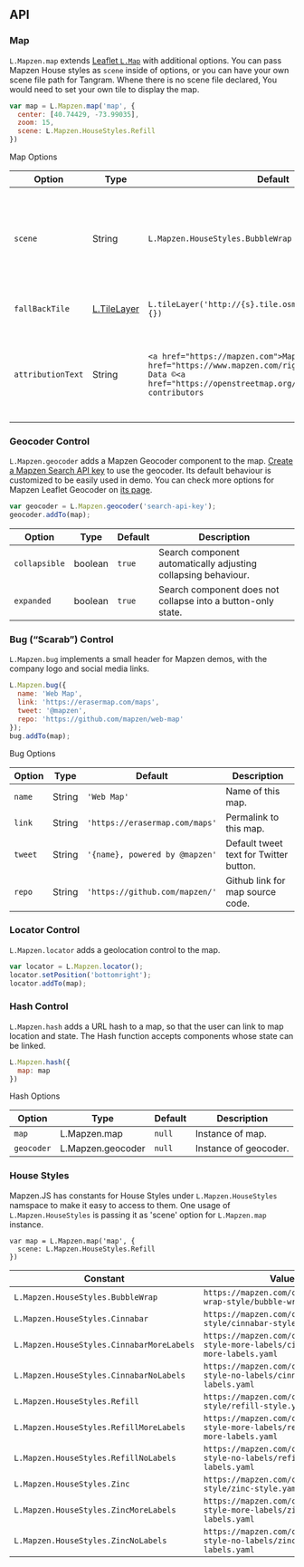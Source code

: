 API
---

### Map

`L.Mapzen.map` extends [Leaflet `L.Map`](http://leafletjs.com/reference.html#map-class) with additional options. You can pass Mapzen House styles as `scene` inside of options, or you can have your own scene file path for Tangram. Whene there is no scene file declared, You would need to set your own tile to display the map.

```javascript
var map = L.Mapzen.map('map', {
  center: [40.74429, -73.99035],
  zoom: 15,
  scene: L.Mapzen.HouseStyles.Refill
})
```

Map Options

| Option  | Type   | Default                           | Description                                                   |
|---------|--------|-----------------------------------|---------------------------------------------------------------|
| `scene` | String | `L.Mapzen.HouseStyles.BubbleWrap` | Tangram scene URL, included in `L.Mapzen.HouseStyles` object. <br> `scene` can also be a single-quoted URL that points to any `.yaml` Tangram scene file |
| `fallBackTile` | [L.TileLayer](http://leafletjs.com/reference.html#tilelayer) | `L.tileLayer('http://{s}.tile.osm.org/{z}/{x}/{y}.png', {})` | Tilelayer to fall back when WebGL is not available. |
| `attributionText` | String | `<a href="https://mapzen.com">Mapzen</a> - <a href="https://www.mapzen.com/rights">Attribution</a>, Data ©<a href="https://openstreetmap.org/copyright">OSM</a> contributors` | Attribution data  in a small text box.`Leaflet` attribution is always there, attribution from this option is placed before `Leaflet` attribution.|

### Geocoder Control

`L.Mapzen.geocoder` adds a Mapzen Geocoder component to the map. [Create a Mapzen Search API key](https://mapzen.com/developers) to use the geocoder. Its default behaviour is customized to be easily used in demo. You can check more options for Mapzen Leaflet Geocoder on [its page](https://github.com/mapzen/leaflet-geocoder).

```javascript
var geocoder = L.Mapzen.geocoder('search-api-key');
geocoder.addTo(map);
```

| Option  | Type   | Default | Description                      |
|---------|--------|---------|----------------------------------|
| `collapsible` | boolean | `true`  | Search component automatically adjusting collapsing behaviour. |
| `expanded` | boolean | `true`  | Search component does not collapse into a button-only state. |

### Bug (“Scarab”) Control

`L.Mapzen.bug` implements a small header for Mapzen demos, with the company logo and social media links.

```javascript
L.Mapzen.bug({
  name: 'Web Map',
  link: 'https://erasermap.com/maps',
  tweet: '@mapzen',
  repo: 'https://github.com/mapzen/web-map'
});
bug.addTo(map);
```

Bug Options

| Option  | Type   | Default                        | Description                            |
|---------|--------|--------------------------------|----------------------------------------|
| `name`  | String | `'Web Map'`                    | Name of this map.                      |
| `link`  | String | `'https://erasermap.com/maps'` | Permalink to this map.                 |
| `tweet` | String | `'{name}, powered by @mapzen'` | Default tweet text for Twitter button. |
| `repo`  | String | `'https://github.com/mapzen/'` | Github link for map source code.       |

### Locator Control

`L.Mapzen.locator` adds a geolocation control to the map.

``` javascript
var locator = L.Mapzen.locator();
locator.setPosition('bottomright');
locator.addTo(map);
```

### Hash Control

`L.Mapzen.hash` adds a URL hash to a map, so that the user can link to map location and state. The Hash function accepts components whose state can be linked.

```javascript
L.Mapzen.hash({
  map: map
})
```

Hash Options

| Option     | Type              | Default | Description           |
|------------|-------------------|---------|-----------------------|
| `map`      | L.Mapzen.map      | `null`  | Instance of map.      |
| `geocoder` | L.Mapzen.geocoder | `null`  | Instance of geocoder. |

### House Styles

Mapzen.JS has constants for House Styles under `L.Mapzen.HouseStyles` namspace to make it easy to access to them. One usage of `L.Mapzen.HouseStyles` is passing it as 'scene' option for `L.Mapzen.map` instance.

```
var map = L.Mapzen.map('map', {
  scene: L.Mapzen.HouseStyles.Refill
})
```

| Constant                                  | Value                                                                                  |
|-------------------------------------------|----------------------------------------------------------------------------------------|
| `L.Mapzen.HouseStyles.BubbleWrap`         | `https://mapzen.com/carto/bubble-wrap-style/bubble-wrap.yaml`                          |
| `L.Mapzen.HouseStyles.Cinnabar`           | `https://mapzen.com/carto/cinnabar-style/cinnabar-style.yaml`                          |
| `L.Mapzen.HouseStyles.CinnabarMoreLabels` | `https://mapzen.com/carto/cinnabar-style-more-labels/cinnabar-style-more-labels.yaml`  |
| `L.Mapzen.HouseStyles.CinnabarNoLabels`   | `https://mapzen.com/carto/cinnabar-style-no-labels/cinnabar-style-no-labels.yaml`      |
| `L.Mapzen.HouseStyles.Refill`             | `https://mapzen.com/carto/refill-style/refill-style.yaml`                              |
| `L.Mapzen.HouseStyles.RefillMoreLabels`   | `https://mapzen.com/carto/refill-style-more-labels/refill-style-more-labels.yaml`      |
| `L.Mapzen.HouseStyles.RefillNoLabels`     | `https://mapzen.com/carto/refill-style-no-labels/refill-style-no-labels.yaml`          |
| `L.Mapzen.HouseStyles.Zinc`               | `https://mapzen.com/carto/zinc-style/zinc-style.yaml`                                  |
| `L.Mapzen.HouseStyles.ZincMoreLabels`     | `https://mapzen.com/carto/zinc-style-more-labels/zinc-style-more-labels.yaml`          |
| `L.Mapzen.HouseStyles.ZincNoLabels`       | `https://mapzen.com/carto/zinc-style-no-labels/zinc-style-no-labels.yaml`              |
